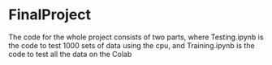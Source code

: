 # FinalProject
The code for the whole project consists of two parts, where Testing.ipynb is the code to test 1000 sets of data using the cpu, and Training.ipynb is the code to test all the data on the Colab
